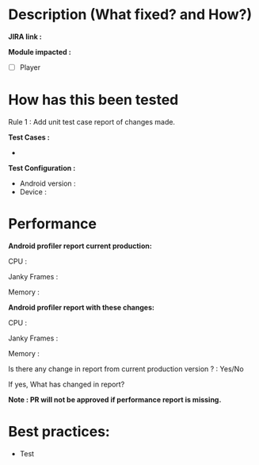 # Description (What fixed? and How?)

**JIRA link :**

**Module impacted :**
- [ ] Player



# How has this been tested
 Rule 1 : Add unit test case report of changes made.

 **Test Cases :**

 - 

**Test Configuration :**
* Android version :
* Device :

# Performance

**Android profiler report current production:**

CPU :

Janky Frames :

Memory :


**Android profiler report with these changes:**

CPU :

Janky Frames :

Memory :

Is there any change in report from current production version ? : Yes/No

If yes, What has changed in report? 

**Note : PR will not be approved if performance report is missing.**
 

# Best practices:
- Test

